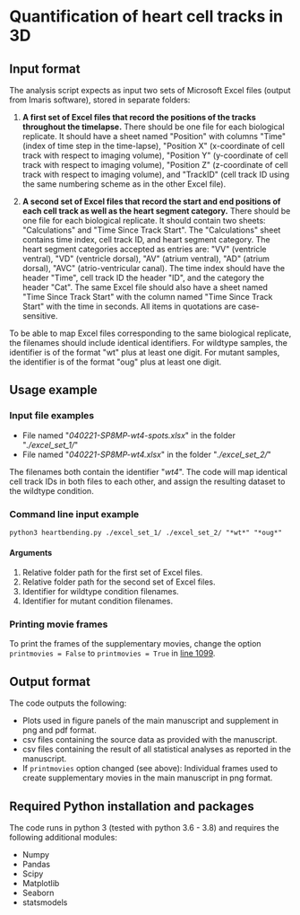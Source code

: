 # Quantification of heart cell tracks in 3D #

## Input format ##
The analysis script expects as input two sets of Microsoft Excel files (output from Imaris software), stored in separate folders:
1) **A first set of Excel files that record the positions of the tracks throughout the timelapse.** 
There should be one file for each biological replicate. It should have a sheet named "Position" with columns "Time" (index of time step in the time-lapse), "Position X" (x-coordinate of cell track with respect to imaging volume), "Position Y" (y-coordinate of cell track with respect to imaging volume), "Position Z" (z-coordinate of cell track with respect to imaging volume), and "TrackID" (cell track ID using the same numbering scheme as in the other Excel file).

2) **A second set of Excel files that record the start and end positions of each cell track as well as the heart segment category.** 
There should be one file for each biological replicate. It should contain two sheets: "Calculations" and "Time Since Track Start". The "Calculations" sheet contains time index, cell track ID, and heart segment category. The heart segment categories accepted as entries are: "VV" (ventricle ventral), "VD" (ventricle dorsal), "AV" (atrium ventral), "AD" (atrium dorsal), "AVC" (atrio-ventricular canal). The time index should have the header "Time", cell track ID the header "ID", and the category the header "Cat". The same Excel file should also have a sheet named "Time Since Track Start" with the column named "Time Since Track Start" with the time in seconds. All items in quotations are case-sensitive.

To be able to map Excel files corresponding to the same biological replicate, the filenames should include identical identifiers. For wildtype samples, the identifier is of the format "wt" plus at least one digit. For mutant samples, the identifier is of the format "oug" plus at least one digit.

## Usage example ##

### Input file examples ###

* File named "_040221-SP8MP-wt4-spots.xlsx_" in the folder "_./excel_set_1/_"
* File named "_040221-SP8MP-wt4.xlsx_" in the folder "_./excel_set_2/_"

The filenames both contain the identifier "_wt4_". The code will map identical cell track IDs in both files to each other, and assign the resulting dataset to the wildtype condition.

### Command line input example ###
`python3 heartbending.py ./excel_set_1/ ./excel_set_2/ "*wt*" "*oug*"`

#### Arguments ####
1) Relative folder path for the first set of Excel files.
2) Relative folder path for the second set of Excel files.
3) Identifier for wildtype condition filenames.
4) Identifier for mutant condition filenames.

### Printing movie frames ###
To print the frames of the supplementary movies, change the option `printmovies = False` to `printmovies = True` in [line 1099](https://github.com/rmerks/heartbending/blob/a64d11fc3d0ef0c2fbc763d5aaff13ecf8ba1c5f/heartbending.py#L1099).

## Output format ##
The code outputs the following:
* Plots used in figure panels of the main manuscript and supplement in png and pdf format.
* csv files containing the source data as provided with the manuscript.
* csv files containing the result of all statistical analyses as reported in the manuscript.
* If `printmovies` option changed (see above): Individual frames used to create supplementary movies in the main manuscript in png format.

## Required Python installation and packages ##
The code runs in python 3 (tested with python 3.6 - 3.8) and requires the following additional modules:
* Numpy
* Pandas
* Scipy
* Matplotlib
* Seaborn
* statsmodels
